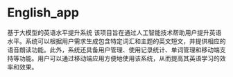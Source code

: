 # English_app
基于大模型的英语水平提升系统
该项目旨在通过人工智能技术帮助用户提升英语水平。系统可以根据用户需求生成包含特定词汇和主题的英文短文，并提供相应的语音朗读功能。此外，系统还具备用户管理、使用记录统计、单词管理和移动端支持等功能。用户可以通过移动端应用方便地使用该系统，从而提高其英语学习的效率和效果。

